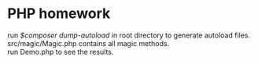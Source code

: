PHP homework
============
run <i>$composer dump-autoload</i> in root directory to generate autoload files.
<br>
src/magic/Magic.php contains all magic methods.
<br>
run Demo.php to see the results.